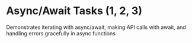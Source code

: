 # Async/Await Tasks (1, 2, 3)  
Demonstrates iterating with async/await, making API calls with await, and handling errors gracefully in async functions